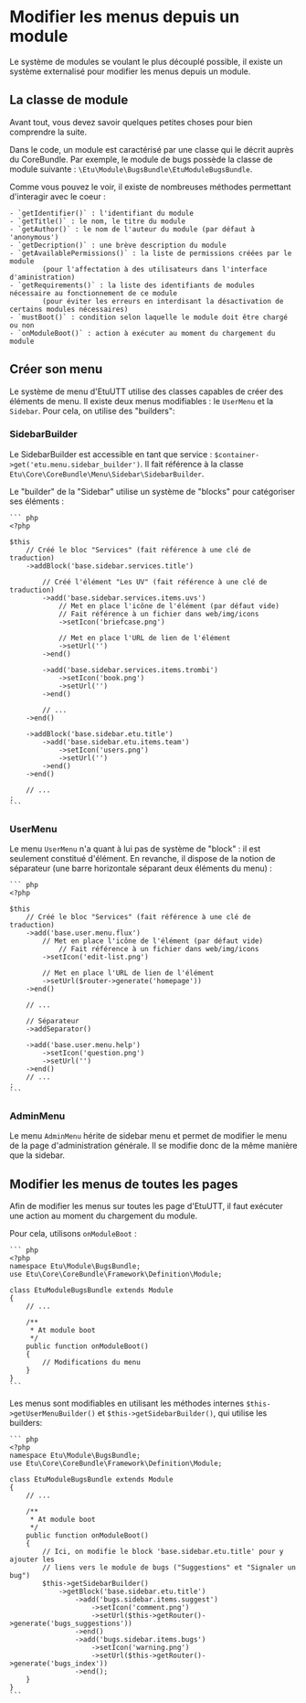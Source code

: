 Modifier les menus depuis un module
===================================

Le système de modules se voulant le plus découplé possible, il existe un
système externalisé pour modifier les menus depuis un module.

La classe de module
-------------------

Avant tout, vous devez savoir quelques petites choses pour bien comprendre
la suite.

Dans le code, un module est caractérisé par une classe qui le décrit auprès
du CoreBundle. Par exemple, le module de bugs possède la classe de module
suivante : `\Etu\Module\BugsBundle\EtuModuleBugsBundle`.

Comme vous pouvez le voir, il existe de nombreuses méthodes permettant
d'interagir avec le coeur :

	- `getIdentifier()` : l'identifiant du module
	- `getTitle()` : le nom, le titre du module
	- `getAuthor()` : le nom de l'auteur du module (par défaut à 'anonymous')
	- `getDecription()` : une brève description du module
	- `getAvailablePermissions()` : la liste de permissions créées par le module
			(pour l'affectation à des utilisateurs dans l'interface d'aministration)
	- `getRequirements()` : la liste des identifiants de modules nécessaire au fonctionnement de ce module
			(pour éviter les erreurs en interdisant la désactivation de certains modules nécessaires)
	- `mustBoot()` : condition selon laquelle le module doit être chargé ou non
	- `onModuleBoot()` : action à exécuter au moment du chargement du module

Créer son menu
--------------

Le système de menu d'EtuUTT utilise des classes capables de créer des éléments de menu.
Il existe deux menus modifiables : le `UserMenu` et la `Sidebar`. Pour cela, on utilise
des "builders":


### SidebarBuilder

Le SidebarBuilder est accessible en tant que service : `$container->get('etu.menu.sidebar_builder')`.
Il fait référence à la classe `Etu\Core\CoreBundle\Menu\Sidebar\SidebarBuilder`.

Le "builder" de la "Sidebar" utilise un système de "blocks" pour catégoriser ses éléments :

	``` php
	<?php

	$this
		// Créé le bloc "Services" (fait référence à une clé de traduction)
		->addBlock('base.sidebar.services.title')

			// Créé l'élément "Les UV" (fait référence à une clé de traduction)
			->add('base.sidebar.services.items.uvs')
				// Met en place l'icône de l'élément (par défaut vide)
				// Fait référence à un fichier dans web/img/icons
				->setIcon('briefcase.png')

				// Met en place l'URL de lien de l'élément
				->setUrl('')
			->end()

			->add('base.sidebar.services.items.trombi')
				->setIcon('book.png')
				->setUrl('')
			->end()

			// ...
		->end()

		->addBlock('base.sidebar.etu.title')
			->add('base.sidebar.etu.items.team')
				->setIcon('users.png')
				->setUrl('')
			->end()
		->end()

		// ...
	;
	```


### UserMenu

Le menu `UserMenu` n'a quant à lui pas de système de "block" : il est seulement constitué d'élément.
En revanche, il dispose de la notion de séparateur (une barre horizontale séparant deux éléments du menu) :

	``` php
	<?php

	$this
		// Créé le bloc "Services" (fait référence à une clé de traduction)
		->add('base.user.menu.flux')
			// Met en place l'icône de l'élément (par défaut vide)
				// Fait référence à un fichier dans web/img/icons
			->setIcon('edit-list.png')

			// Met en place l'URL de lien de l'élément
			->setUrl($router->generate('homepage'))
		->end()

		// ...

		// Séparateur
		->addSeparator()

		->add('base.user.menu.help')
			->setIcon('question.png')
			->setUrl('')
		->end()
		// ...
	;
	```

### AdminMenu

Le menu `AdminMenu` hérite de sidebar menu et permet de modifier le menu de la page
d'administration générale. Il se modifie donc de la même manière que la sidebar.

Modifier les menus de toutes les pages
--------------------------------------

Afin de modifier les menus sur toutes les page d'EtuUTT, il faut exécuter une action
au moment du chargement du module.

Pour cela, utilisons `onModuleBoot` :

	``` php
	<?php
    namespace Etu\Module\BugsBundle;
    use Etu\Core\CoreBundle\Framework\Definition\Module;

    class EtuModuleBugsBundle extends Module
    {
        // ...

        /**
         * At module boot
         */
        public function onModuleBoot()
        {
			// Modifications du menu
        }
    }
	```

Les menus sont modifiables en utilisant les méthodes internes `$this->getUserMenuBuilder()`
et `$this->getSidebarBuilder()`, qui utilise les builders:

	``` php
	<?php
    namespace Etu\Module\BugsBundle;
    use Etu\Core\CoreBundle\Framework\Definition\Module;

    class EtuModuleBugsBundle extends Module
    {
        // ...

        /**
         * At module boot
         */
        public function onModuleBoot()
        {
            // Ici, on modifie le block 'base.sidebar.etu.title' pour y ajouter les
            // liens vers le module de bugs ("Suggestions" et "Signaler un bug")
			$this->getSidebarBuilder()
				->getBlock('base.sidebar.etu.title')
					->add('bugs.sidebar.items.suggest')
						->setIcon('comment.png')
						->setUrl($this->getRouter()->generate('bugs_suggestions'))
					->end()
					->add('bugs.sidebar.items.bugs')
						->setIcon('warning.png')
						->setUrl($this->getRouter()->generate('bugs_index'))
					->end();
        }
    }
	```
